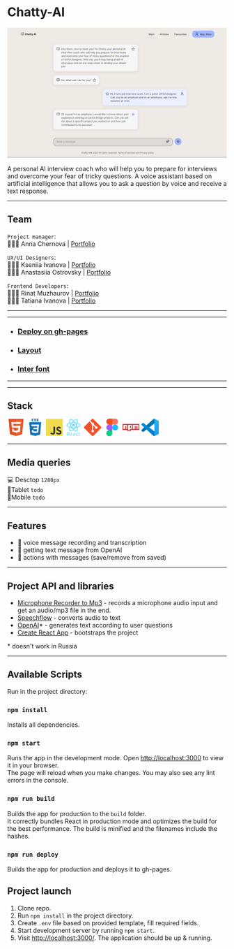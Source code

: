 # Chatty-AI

[![Project screenshot](https://raw.githubusercontent.com/Tatty13/imgs-for-README/main/chatty-ai-main.png)](https://tatty13.github.io/chatty-ai/)

A personal AI interview coach who will help you to prepare for interviews and overcome your fear of tricky questions. A voice assistant based on artificial intelligence that allows you to ask a question by voice and receive a text response.

---

## Team

`Project manager`:  
👩🏼‍💼 Anna Chernova | [Portfolio](https://drive.google.com/file/d/1Fo6407SSkh2I-MJYx2rokiU7NtiYZkNy/view?usp=sharing)

`UX/UI Designers`:  
👩🏻‍🎨 Kseniia Ivanova | [Portfolio](https://www.behance.net/0fd7bbe8)\
👩🏻‍🎨 Anastasiia Ostrovsky | [Portfolio](https://www.behance.net/a_ostrovsky)

`Frontend Developers`:  
👨🏻‍💻 Rinat Muzhaurov | [Portfolio](https://github.com/RinatMujaurov)\
👩🏻‍💻 Tatiana Ivanova  | [Portfolio](https://github.com/Tatty13)

---
---

* ### [Deploy on gh-pages](https://tatty13.github.io/chatty-ai/)

* ### [Layout](https://www.figma.com/file/RSSq9RrA3W3u4rMMLn37mK/Chatty-AI)

* ### [Inter font](https://rsms.me/inter/)

---
---

## Stack

<div>
  <img src="https://raw.githubusercontent.com/devicons/devicon/1119b9f84c0290e0f0b38982099a2bd027a48bf1/icons/html5/html5-original.svg" title="HTML5" alt="HTML" width="40" height="40"/>

  <img src="https://raw.githubusercontent.com/devicons/devicon/1119b9f84c0290e0f0b38982099a2bd027a48bf1/icons/css3/css3-plain-wordmark.svg" title="CSS3" alt="CSS" width="40" height="40"/>

  <img src="https://raw.githubusercontent.com/devicons/devicon/1119b9f84c0290e0f0b38982099a2bd027a48bf1/icons/javascript/javascript-original.svg" title="JavaScript" alt="JavaScript" width="40" height="40"/>

  <img src="https://raw.githubusercontent.com/devicons/devicon/1119b9f84c0290e0f0b38982099a2bd027a48bf1/icons/react/react-original-wordmark.svg" title="React" alt="React" width="40" height="40"/>

  <img src="https://raw.githubusercontent.com/devicons/devicon/1119b9f84c0290e0f0b38982099a2bd027a48bf1/icons/git/git-original.svg" title="Git" alt="Git" width="40" height="40"/>

  <img src="https://raw.githubusercontent.com/devicons/devicon/1119b9f84c0290e0f0b38982099a2bd027a48bf1/icons/figma/figma-original.svg" title="Figma" alt="Figma" width="40" height="40"/>
  
  <img src="https://raw.githubusercontent.com/devicons/devicon/master/icons/npm/npm-original-wordmark.svg" title="NPM" alt="NPM" width="40" height="40"/>

  <img src="https://raw.githubusercontent.com/devicons/devicon/1119b9f84c0290e0f0b38982099a2bd027a48bf1/icons/vscode/vscode-original.svg" title="VSCode" alt="VSCode" width="40" height="40"/>
</div>

---

## Media queries

💻 Desctop `1280px`  
📱Tablet `todo`  
🤳Mobile `todo`  

---

## Features

* 🎤 voice message recording and transcription
* 🤖 getting text message from OpenAI
* 💬 actions with messages (save/remove from saved)

---

## Project API and libraries

* [Microphone Recorder to Mp3](https://www.npmjs.com/package/mic-recorder-to-mp3) - records a microphone audio input and get an audio/mp3 file in the end.
* [Speechflow](https://speechflow.io) - converts audio to text
* [OpenAI](https://openai.com/)* - generates text according to user questions
* [Create React App](https://github.com/facebook/create-react-app) - bootstraps the project

\* doesn't work in Russia

---

## Available Scripts

Run in the project directory:

### `npm install`

Installs all dependencies.

### `npm start`

Runs the app in the development mode. Open [http://localhost:3000](http://localhost:3000) to view it in your browser.\
The page will reload when you make changes. You may also see any lint errors in the console.

### `npm run build`

Builds the app for production to the `build` folder.\
It correctly bundles React in production mode and optimizes the build for the best performance. The build is minified and the filenames include the hashes.

### `npm run deploy`

Builds the app for production and deploys it to gh-pages.

## Project launch

1. Clone repo.
2. Run `npm install` in the project directory.
3. Create `.env` file based on provided template, fill required fields.
4. Start development server by running `npm start`.
5. Visit <http://localhost:3000/>. The application should be up & running.
